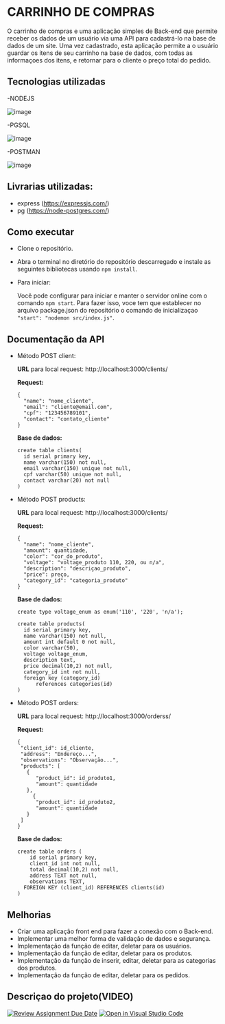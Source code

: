 # **CARRINHO DE COMPRAS**

O carrinho de compras e uma aplicação simples de Back-end que permite receber os dados de um usuário via uma API para cadastrá-lo na base de dados de um site. Uma vez cadastrado, esta aplicação permite a o usuário guardar os itens de seu carrinho na base de dados, com todas as informaçoes dos itens, e retornar para o cliente o preço total do pedido.

## Tecnologias utilizadas
-NODEJS

![image](https://github.com/FuturoDEV-Fitness/carrinho-de-compras-frankosorio4/assets/141787907/46063f9a-53d7-461a-858d-9c8238e6984e)

-PGSQL

![image](https://github.com/FuturoDEV-Fitness/carrinho-de-compras-frankosorio4/assets/141787907/1d2d047d-3887-4b37-9fa4-d5e07620c1a7)

-POSTMAN

![image](https://github.com/FuturoDEV-Fitness/carrinho-de-compras-frankosorio4/assets/141787907/6875cf76-33ba-41a6-8991-36143fa5d089)

## Livrarias utilizadas:
- express (https://expressjs.com/)
- pg (https://node-postgres.com/)

## Como executar

- Clone o repositório.

- Abra o terminal no diretório do repositório descarregado e instale as seguintes bibliotecas usando ```npm install```.
- Para iniciar:

  Você pode configurar para iniciar e manter o servidor online com o comando ```npm start```. Para fazer isso, voce tem que establecer no arquivo package.json do repositório o comando de inicializaçao ```"start": "nodemon src/index.js"```.

## Documentação da API

- Método POST client:
  
  **URL** para local request: http://localhost:3000/clients/

  **Request:**
  ```
  {
    "name": "nome_cliente",
    "email": "cliente@email.com",
    "cpf": "123456789101",
    "contact": "contato_cliente"
  }
  ```
  
  **Base de dados:**
  ```
  create table clients(
  	id serial primary key,
  	name varchar(150) not null,
  	email varchar(150) unique not null, 
  	cpf varchar(50) unique not null,
  	contact varchar(20) not null
  )
  ```
    
- Método POST products:

    **URL** para local request: http://localhost:3000/clients/

  **Request:**
  ```
  {
    "name": "nome_cliente",
    "amount": quantidade,
    "color": "cor_do_produto",
    "voltage": "voltage_produto 110, 220, ou n/a",
    "description": "descriçao_produto",
    "price": preço,
    "category_id": "categoria_produto"
  }
  ```

  **Base de dados:**
  ```
  create type voltage_enum as enum('110', '220', 'n/a');

  create table products(
	id serial primary key,
	name varchar(150) not null,
	amount int default 0 not null, 
	color varchar(50),
	voltage voltage_enum,
	description text,
	price decimal(10,2) not null,
	category_id int not null,
	foreign key (category_id) 
		references categories(id)
  )
  ```

- Método POST orders:

  **URL** para local request: http://localhost:3000/orderss/

  **Request:**
  ```
  {
   "client_id": id_cliente,
   "address": "Endereço...",
   "observations": "Observação...",
   "products": [
     {
        "product_id": id_produto1,
        "amount": quantidade
     },
	   {
        "product_id": id_produto2,
        "amount": quantidade
     }
   ]
  }
  ```

  **Base de dados:**
  ```
  create table orders (
	  id serial primary key,
	  client_id int not null,
	  total decimal(10,2) not null,
	  address TEXT not null,
	  observations TEXT,
    FOREIGN KEY (client_id) REFERENCES clients(id)
  )
  ```
    
## Melhorias
- Criar uma aplicação front end para fazer a conexão com o Back-end.
- Implementar uma melhor forma de validação de dados e segurança.
- Implementação da função de editar, deletar para os usuários.
- Implementação da função de editar, deletar para os produtos.
- Implementação da função de inserir, editar, deletar para as categorias dos produtos.
- Implementação da função de editar, deletar para os pedidos.

## Descriçao do projeto(VIDEO)

[![Review Assignment Due Date](https://classroom.github.com/assets/deadline-readme-button-22041afd0340ce965d47ae6ef1cefeee28c7c493a6346c4f15d667ab976d596c.svg)](https://classroom.github.com/a/dNOfMvCD)
[![Open in Visual Studio Code](https://classroom.github.com/assets/open-in-vscode-2e0aaae1b6195c2367325f4f02e2d04e9abb55f0b24a779b69b11b9e10269abc.svg)](https://classroom.github.com/online_ide?assignment_repo_id=15330879&assignment_repo_type=AssignmentRepo)
